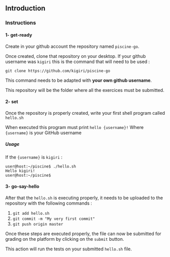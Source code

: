 ## Introduction

### Instructions

#### 1- get-ready

Create in your github account the repository named `piscine-go`.

Once created, clone that repository on your desktop.
If your github username was `kigiri` this is the command that will need to be used :

`git clone https://github.com/kigiri/piscine-go`

This command needs to be adapted with **your own github username**.

This repository will be the folder where all the exercices must be submitted.

#### 2- set

Once the repository is properly created, write your first shell program called `hello.sh`

When executed this program must print `hello {username}!`
Where `{username}` is your GitHub username

##### Usage

If the `{username}` is `kigiri` :

```console
user@host:~/piscine$ ./hello.sh
Hello kigiri!
user@host:~/piscine$
```

#### 3- go-say-hello

After that the `hello.sh` is executing properly, it needs to be uploaded to the repository with the following commands :

1. `git add hello.sh`
2. `git commit -m "My very first commit"`
3. `git push origin master`

Once these steps are executed properly, the file can now be submitted for grading on the platform by clicking on the `submit` button.

This action will run the tests on your submitted `hello.sh` file.
